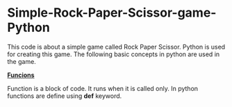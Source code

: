 # Simple-Rock-Paper-Scissor-game-Python

<p>This code is about a simple game called Rock Paper Scissor. Python is used for creating this game. The following basic concepts in python are used in the game.</p>

<u><b>Funcions</b></u>

<p>Function is a block of code. It runs when it is called only. In python functions are define using <b>def</b> keyword.



